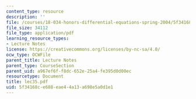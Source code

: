 ```yaml
---
content_type: resource
description: ''
file: /courses/18-034-honors-differential-equations-spring-2004/5f34168ce688eae44a13a698e5a0d1e1_lec35.pdf
file_size: 34112
file_type: application/pdf
learning_resource_types:
- Lecture Notes
license: https://creativecommons.org/licenses/by-nc-sa/4.0/
ocw_type: OCWFile
parent_title: Lecture Notes
parent_type: CourseSection
parent_uid: a967ef6f-f8dc-652e-25a4-fe395d0d00ec
resourcetype: Document
title: lec35.pdf
uid: 5f34168c-e688-eae4-4a13-a698e5a0d1e1
---
```

